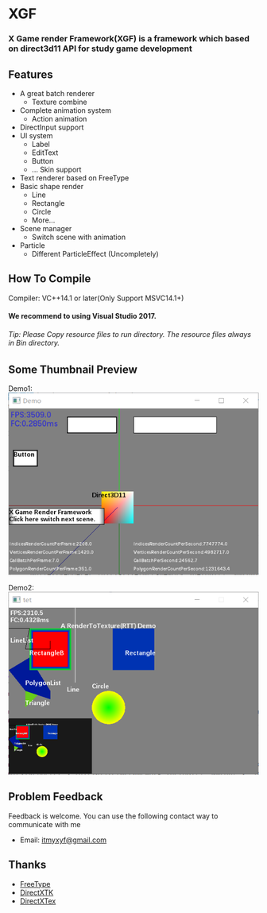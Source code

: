 #           XGF
### X Game render Framework(XGF) is a framework which based on direct3d11 API for study game development
  
## Features

* A great batch renderer
    *  Texture combine
* Complete animation system
    * Action animation
* DirectInput support
* UI system
    * Label
    * EditText
    * Button
	* ...  Skin support
* Text renderer based on FreeType
* Basic shape render
    * Line
    * Rectangle
    * Circle
	* More...
* Scene manager
    * Switch scene with animation
* Particle
    * Different ParticleEffect (Uncompletely)
  
## How To Compile
Compiler:  VC++14.1 or later(Only Support MSVC14.1+)  
#### We recommend to using Visual Studio 2017.
  
###### Tip: Please Copy resource files to run directory. The resource files always in Bin directory.
 
## Some Thumbnail Preview
 Demo1:  
![Demo](https://raw.githubusercontent.com/kadds/XGF/master/Preview/preview1.PNG)
  
  Demo2:  
![Demo](https://raw.githubusercontent.com/kadds/XGF/master/Preview/preview2.PNG)
 
## Problem Feedback
Feedback is welcome. You can use the following contact way to communicate with me  
  
* Email: <itmyxyf@gmail.com>
  
## Thanks
* [FreeType](https://www.freetype.org/) 
* [DirectXTK](https://github.com/Microsoft/DirectXT)
* [DirectXTex](https://github.com/Microsoft/DirectXTex)
